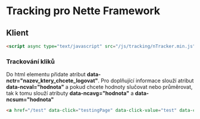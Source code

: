 # Tracking pro Nette Framework

## Klient
```html
<script async type="text/javascript" src="/js/tracking/nTracker.min.js"></script>
```

### Trackování kliků
Do html elementu přidate atribut **data-nctr="nazev_ktery_chcete_logovat"**. Pro doplňující informace slouží atribut **data-ncval="hodnota"** a pokud chcete hodnoty slučovat nebo průměrovat, tak k tomu slouží atributy **data-ncavg="hodnota"** a **data-ncsum="hodnota"**
```html
<a href="/test" data-click="testingPage" data-click-value="test" data-click-average="5" data-click-sum="10">Test</a>
```